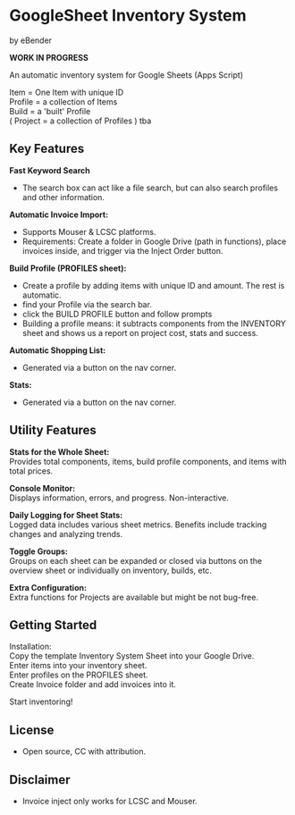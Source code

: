 # GoogleSheet Inventory System
by eBender

**WORK IN PROGRESS**

An automatic inventory system for Google Sheets (Apps Script)  
  

Item = One Item with unique ID  
Profile = a collection of Items  
Build = a 'built' Profile  
( Project = a collection of Profiles ) tba  


## Key Features
**Fast Keyword Search**
- The search box can act like a file search, but can also search profiles and other information.  
  
**Automatic Invoice Import:**
- Supports Mouser & LCSC platforms.
- Requirements: Create a folder in Google Drive (path in functions), place invoices inside, and trigger via the Inject Order button.
  
**Build Profile (PROFILES sheet):**
- Create a profile by adding items with unique ID and amount. The rest is automatic.
- find your Profile via the search bar.
- click the BUILD PROFILE button and follow prompts
- Building a profile means: it subtracts components from the INVENTORY sheet and shows us a report on project cost, stats and success.  
  
**Automatic Shopping List:**
- Generated via a button on the nav corner.  

**Stats:**
- Generated via a button on the nav corner.  

  
## Utility Features
**Stats for the Whole Sheet:**  
Provides total components, items, build profile components, and items with total prices.  
  
**Console Monitor:**  
Displays information, errors, and progress. Non-interactive.
  
**Daily Logging for Sheet Stats:**  
Logged data includes various sheet metrics. 
Benefits include tracking changes and analyzing trends.
  
**Toggle Groups:**  
Groups on each sheet can be expanded or closed via buttons on the overview sheet or individually on inventory, builds, etc.
  
**Extra Configuration:**  
Extra functions for Projects are available but might be not bug-free.

  
  
## Getting Started
Installation:  
Copy the template Inventory System Sheet into your Google Drive.  
Enter items into your inventory sheet.  
Enter profiles on the PROFILES sheet.  
Create Invoice folder and add invoices into it.  
  
Start inventoring!  


## License
- Open source, CC with attribution.

## Disclaimer
- Invoice inject only works for LCSC and Mouser.
